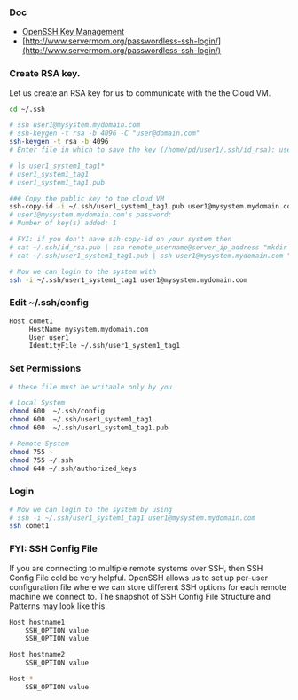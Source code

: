 
### Doc
- [OpenSSH Key Management](https://docs.microsoft.com/en-us/windows-server/administration/openssh/openssh_keymanagement)
- [http://www.servermom.org/passwordless-ssh-login/](http://www.servermom.org/passwordless-ssh-login/)


### Create RSA key.
Let us create an RSA key for us to communicate with the the Cloud VM.
```bash
cd ~/.ssh

# ssh user1@mysystem.mydomain.com
# ssh-keygen -t rsa -b 4096 -C "user@domain.com"
ssh-keygen -t rsa -b 4096
# Enter file in which to save the key (/home/pd/user1/.ssh/id_rsa): user1_system1_tag1

# ls user1_system1_tag1*
# user1_system1_tag1
# user1_system1_tag1.pub

### Copy the public key to the cloud VM
ssh-copy-id -i ~/.ssh/user1_system1_tag1.pub user1@mysystem.mydomain.com
# user1@mysystem.mydomain.com's password:
# Number of key(s) added: 1

# FYI: if you don't have ssh-copy-id on your system then
# cat ~/.ssh/id_rsa.pub | ssh remote_username@server_ip_address "mkdir -p ~/.ssh && cat >> ~/.ssh/authorized_keys"
# cat ~/.ssh/user1_system1_tag1.pub | ssh user1@mysystem.mydomain.com "mkdir -p ~/.ssh && cat >> ~/.ssh/authorized_keys"

# Now we can login to the system with
ssh -i ~/.ssh/user1_system1_tag1 user1@mysystem.mydomain.com
```


### Edit ~/.ssh/config
```bash
Host comet1
     HostName mysystem.mydomain.com
     User user1
     IdentityFile ~/.ssh/user1_system1_tag1
```

### Set Permissions
```bash
# these file must be writable only by you

# Local System
chmod 600  ~/.ssh/config
chmod 600  ~/.ssh/user1_system1_tag1
chmod 600  ~/.ssh/user1_system1_tag1.pub

# Remote System
chmod 755 ~
chmod 755 ~/.ssh
chmod 640 ~/.ssh/authorized_keys
```

### Login
```bash
# Now we can login to the system by using
# ssh -i ~/.ssh/user1_system1_tag1 user1@mysystem.mydomain.com
ssh comet1
```




### FYI: SSH Config File
If you are connecting to multiple remote systems over SSH, then SSH Config File cold be very helpful. OpenSSH allows us to set up per-user configuration file where we can store different SSH options for each remote machine we connect to. The snapshot of SSH Config File Structure and Patterns may look like this.
```bash
Host hostname1
    SSH_OPTION value
    SSH_OPTION value

Host hostname2
    SSH_OPTION value

Host *
    SSH_OPTION value
```

